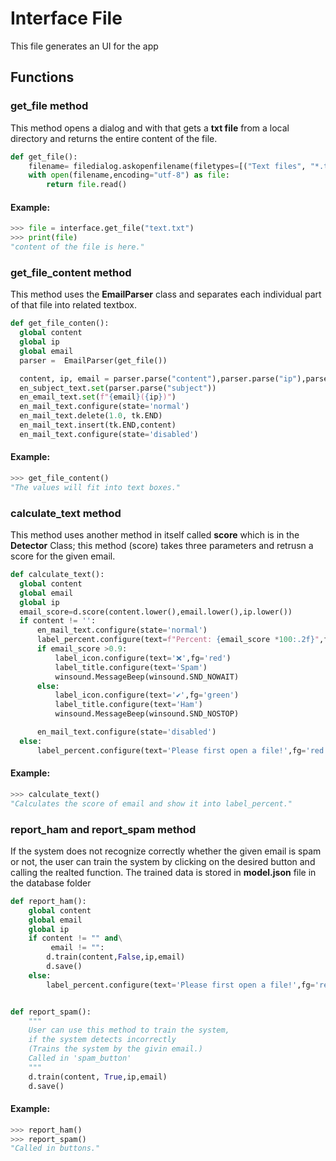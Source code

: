 # Interface File

This file generates an UI for the app

## Functions

### get_file method
   This method opens a dialog and with that gets a **txt file** from a local directory and returns the entire content of the file.
   
```python        
def get_file():
    filename= filedialog.askopenfilename(filetypes=[("Text files", "*.txt")])
    with open(filename,encoding="utf-8") as file:
        return file.read()
```

#### Example:
```py
>>> file = interface.get_file("text.txt")
>>> print(file)
"content of the file is here."
```

### get_file_content method
    
   This method uses the **EmailParser** class and separates each individual part of that file into related textbox.
   
```py
def get_file_conten():
  global content
  global ip
  global email
  parser =  EmailParser(get_file())

  content, ip, email = parser.parse("content"),parser.parse("ip"),parser.parse("email")
  en_subject_text.set(parser.parse("subject"))
  en_email_text.set(f"{email}({ip})")
  en_mail_text.configure(state='normal')
  en_mail_text.delete(1.0, tk.END)
  en_mail_text.insert(tk.END,content)
  en_mail_text.configure(state='disabled')
```

#### Example:
```py
>>> get_file_content()
"The values will fit into text boxes."
```
### calculate_text method

   This method uses another method in itself called **score** which is in the **Detector** Class;
   this method (score) takes three parameters and retrusn a score for the given email.
```py
def calculate_text():     
  global content
  global email
  global ip
  email_score=d.score(content.lower(),email.lower(),ip.lower())
  if content != '':
      en_mail_text.configure(state='normal')
      label_percent.configure(text=f"Percent: {email_score *100:.2f}",fg='black')
      if email_score >0.9:
          label_icon.configure(text='❌',fg='red')
          label_title.configure(text='Spam')
          winsound.MessageBeep(winsound.SND_NOWAIT)
      else:
          label_icon.configure(text='✔',fg='green')
          label_title.configure(text='Ham')
          winsound.MessageBeep(winsound.SND_NOSTOP)

      en_mail_text.configure(state='disabled')
  else:
      label_percent.configure(text='Please first open a file!',fg='red')
```

#### Example:
```py
>>> calculate_text()
"Calculates the score of email and show it into label_percent."
```
### report_ham and report_spam method

   If the system does not recognize correctly whether the given email is spam or not, 
   the user can train the system by clicking on the desired button and calling the realted function.
   The trained data is stored in **model.json** file in the database folder 
 ```py   
 def report_ham():
     global content
     global email
     global ip
     if content != "" and\
          email != "":
         d.train(content,False,ip,email)
         d.save()
     else:
         label_percent.configure(text='Please first open a file!',fg='red')


 def report_spam():
     """
     User can use this method to train the system, 
     if the system detects incorrectly
     (Trains the system by the givin email.)
     Called in 'spam_button'
     """
     d.train(content, True,ip,email)
     d.save()
  ```
  
  #### Example:
  ```py
  >>> report_ham()
  >>> report_spam()
  "Called in buttons."
  ```
